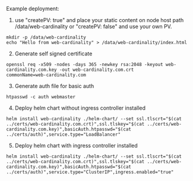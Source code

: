 Example deployment:
1. use "createPV: true" and place your static content on node host path /data/web-cardinality or "createPV: false" and use your own PV.
```
mkdir -p /data/web-cardinality
echo "Hello from web-cardinality" > /data/web-cardinality/index.html
```
2. Generate self signed certificate
```
openssl req -x509 -nodes -days 365 -newkey rsa:2048 -keyout web-cardinality.com.key -out web-cardinality.com.crt
commonName=web-cardinality.com
```

3. Generate auth file for basic auth
```
htpasswd -c auth webmaster
```

4. Deploy helm chart without ingress controller installed
```
helm install web-cardinality ./helm-chart/ --set ssl.tlscrt="$(cat ../certs/web-cardinality.com.crt)",ssl.tlskey="$(cat ../certs/web-cardinality.com.key)",basicAuth.htpasswd="$(cat ../certs/auth)",service.type="LoadBalancer"
```
5. Deploy helm chart with ingress controller installed
```
helm install web-cardinality ./helm-chart/ --set ssl.tlscrt="$(cat ../certs/web-cardinality.com.crt)",ssl.tlskey="$(cat ../certs/web-cardinality.com.key)",basicAuth.htpasswd="$(cat ../certs/auth)",service.type="ClusterIP",ingress.enabled="true"
```


